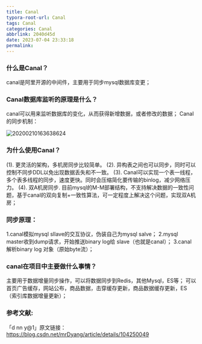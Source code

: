 ```yaml
---
title: Canal
typora-root-url: Canal
tags: Canal
categories: Canal
abbrlink: 2040d45d
date: 2023-07-04 23:33:18
permalink:
---
```




### 什么是Canal？

canal是阿里开源的中间件，主要用于同步mysql数据库变更；

### Canal数据库监听的原理是什么？

canal可以用来监听数据库的变化，从而获得新增数据，或者修改的数据；
Canal的同步机制：

![20200210163638624](./20200210163638624.png)

### 为什么使用Canal？

(1). 更灵活的架构，多机房同步比较简单。
(2). 异构表之间也可以同步，同时可以控制不同步DDL以免出现数据丢失和不一致。
(3). Canal可以实现一个表一线程，多个表多线程的同步，速度更快。同时会压缩简化要传输的binlog，减少网络压力。
(4). 双A机房同步. 目前mysql的M-M部署结构，不支持解决数据的一致性问题，基于canal的双向复制+一致性算法，可一定程度上解决这个问题，实现双A机房；

### 同步原理：

1.canal模拟mysql sllave的交互协议，伪装自己为mysql salve；
2.mysql master收到dump请求，开始推送binary log给 slave（也就是canal）；
3.canal解析binary log 对象（原始byte流）；

### canal在项目中主要做什么事情？

主要用于数据增量同步操作，可以将数据同步到Redis，其他Mysql，ES等；
可以首页广告缓存，网站公布，商品数据，击穿缓存更新，商品数据缓存更新，ES（索引库数据增量更新）；



### 参考文献:

「d  nn y@1」原文链接：https://blog.csdn.net/mrDyang/article/details/104250049